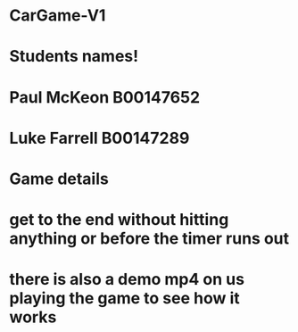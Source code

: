 # CarGame-V1
# Students names!
# Paul McKeon B00147652
# Luke Farrell B00147289

# Game details
# get to the end without hitting anything or before the timer runs out
# there is also a demo mp4 on us playing the game to see how it works 